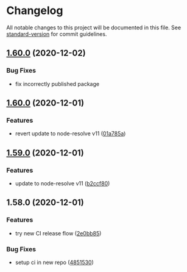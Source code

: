 # Changelog

All notable changes to this project will be documented in this file. See [standard-version](https://github.com/conventional-changelog/standard-version) for commit guidelines.

## [1.60.0](https://github.com/open-wc/open-wc/compare/v1.60.0...v1.60.1) (2020-12-02)


### Bug Fixes

* fix incorrectly published package


## [1.60.0](https://github.com/open-wc/open-wc/compare/v1.59.0...v1.60.0) (2020-12-01)


### Features

* revert update to node-resolve v11 ([01a785a](https://github.com/open-wc/open-wc/commit/01a785a39bc29b9e820150c85894f7ee5f0fe857))

## [1.59.0](https://github.com/open-wc/open-wc/compare/v1.58.0...v1.59.0) (2020-12-01)


### Features

* update to node-resolve v11 ([b2ccf80](https://github.com/open-wc/open-wc/commit/b2ccf80226bd825d67e76de87aabc1eb26b24ac9))

## 1.58.0 (2020-12-01)


### Features

* try new CI release flow ([2e0bb85](https://github.com/open-wc/open-wc/commit/2e0bb85d29324c419e76b981ba4634be9f7d940b))


### Bug Fixes

* setup ci in new repo ([4851530](https://github.com/open-wc/open-wc/commit/48515306eedeeefcc2fac0c5258f791d5e88e647))
